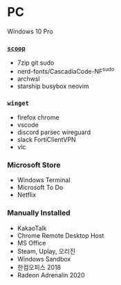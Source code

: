 PC
========
Windows 10 Pro

### [`scoop`](https://scoop.sh)
- 7zip git sudo
- nerd-fonts/CascadiaCode-NF<sup>sudo</sup>
- archwsl
- starship busybox neovim

### `winget`
- firefox chrome
- vscode
- discord parsec wireguard
- slack FortiClientVPN
- vlc

### Microsoft Store
- Windows Terminal
- Microsoft To Do
- Netflix

### Manually Installed
- KakaoTalk
- Chrome Remote Desktop Host
- MS Office
- Steam, Uplay, 오리진
- Windows Sandbox
- 한컴오피스 2018
- Radeon Adrenalin 2020
<!-- Epic Games -->
